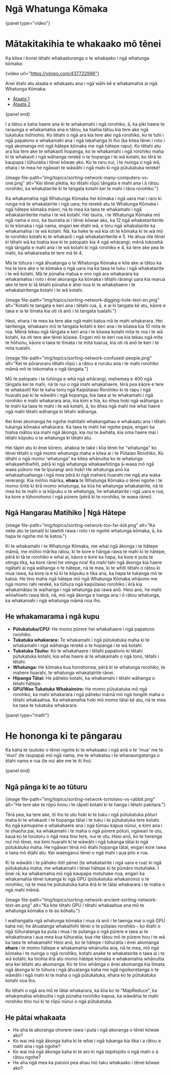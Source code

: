 # Ngā Whatunga Kōmaka

{panel type="video"}

# Mātakitakihia te whakaako mō tēnei

Ka kitea i konei tētahi whakaaturanga o te whakaako i ngā whatunga kōmaka:

{video url="https://vimeo.com/437722996"}

Anei ētahi atu ataata e whakaatu ana i ngā wāhi kē e whakamahia ai ngā Whatunga Kōmaka:

- [Ataata 1](https://www.youtube.com/watch?v=LOxfdsBBjKI)
- [Ataata 2](https://www.youtube.com/watch?v=30WcPnvfiKE)

{panel end}

I a tātou e kaha haere ana ki te whakamahi i ngā rorohiko, ā, ka piki haere te raraunga e whakamahia ana e tātou, ka hiahia tātou kia tere ake ngā tukatuka mōhiohio. Ko tētahi o ngā ara kia tere ake ngā rorohiko, ko te tuhi i ngā papatono e whakamahi ana i ngā takahanga iti iho (ka kitea tēnei i roto i ngā akomanga mō ngā hātepe kōmaka me ngā hātepe rapu). Ko tētahi atu ara kia tere ake te whakaoti hopanga, ko te whakamahi i ngā rorohiko maha ki te whakaoti i ngā wāhanga rerekē o te hopanga i te wā kotahi, ko tērā te kaupapa i tūhuratia i tēnei kōwae ako. Ko te raru nui, i te nuinga o ngā wā, ehara i te mea he ngāwari te wāwāhi i ngā mahi ki ngā pūtukatuka rerekē!

{image file-path="img/topics/sorting-network-many-computers-vs-one.png" alt="Kei tēnei pikitia, ko tētahi rōpū tāngata e mahi ana i ā rātou rorohiko, ka whakatairite ki te tangata kotahi kei te mahi i tāna rorohiko."}

Ka whakamahia ngā Whatunga Kōmaka hei kōmaka i ngā uara mai i raro ki runga mā te whakatairite i ngā uara; he rerekē atu te Whatunga Kōmaka i ngā hātepe kōmaka māori, nā te mea ka taea te whakamahi i ngā whakatairiterite maha i te wā kotahi. Hei tauira, i te Whatunga Kōmaka mō ngā nama e ono, ka tauiratia ai i tēnei kōwae ako, ka 12 ngā whakatairiterite ki te kōmaka i ngā nama, engari kei ētahi wā, e toru ngā whakatairite ka whakamahia i te wā kotahi. Nā, ka heke te wā kia oti te kōmaka ki te wā mō te rorohiko kotahi ki te whakaoti i ngā whakatairiterite e 5. He āhua rite tēnei ki tētahi wā ka hiahia koe ki te patopato kia 4 ngā whārangi; mēnā tokowhā ngā tāngata e mahi ana i te wā kotahi ki ngā rorohiko e 4, ka tere ake pea te mahi, ka whakareatia te tere mā te 4.

Mā te tūhura i ngā āhuatanga o te Whatunga Kōmaka e kite ake ai tātou ka hia te tere ake o te kōmaka o ngā uara ina ka taea te tuku i ngā whakatairite i te wā kotahi. Mā te pūnaha matua e ono ngā ara whakarara ka whakamahia i roto i ēnei akoranga ka kōmaka i tētahi rārangi uara kia rearua ake te tere ki tā tētahi pūnaha e āhei noa ki te whakahaere i te whakatairitenga kotahi i te wā kotahi.

{image file-path="img/topics/sorting-network-digging-hole-text-en.png" alt="Kotahi te tangata e keri ana i tētahi rua, ā, e ai ki tangata kē atu, kāore e taea e ia te tīmata kia oti rā anō i te tangata tuatahi."}

Heoi, ehara i te mea ka tere ake ngā mahi katoa mā te mahi whakarara. Hei tairitenga, whakaaro mō te tangata kotahi e keri ana i te kōawa kia 10 mita te roa. Mēnā tekau ngā tāngata e keri ana i te kōawa kotahi mita te roa i te wā kotahi, ka oti tere ake tēnei kōawa. Engari mō te keri rua kia tekau ngā mita te hōhonu, kāore e taea te tīmata i te mita tuarua, kia oti rā anō te keri i te mita tuatahi.

{image file-path="img/topics/sorting-network-confused-people.png" alt="Kei te pōraruraru tētahi rōpū i a rātou e ruruku ana i te mahi rorohiko māmā mō te tokomaha o ngā tāngata."}

Mō te patopato i te tuhinga e whā ngā whārangi, mehemea e 400 ngā tāngata kei te mahi, nā te nui o ngā mahi whakahaere, tērā pea kāore e tere te whakaoti! Kei te kaha tonu ngā Kaipūtaiao Rorohiko ki te rapu i ngā huarahi pai ki te wāwāhi i ngā hopanga, kia taea ai te whakamahi i ngā rorohiko e mahi whakarara ana, kia kimi e hia, ko ēhea hoki ngā wāhanga o te mahi ka taea te mahi i te wā kotahi, ā, ko ēhea ngā mahi me whai haere ngā mahi tētahi wāhanga ki tētahi wāhanga.

Kei ēnei akomanga he ngohe mahitahi whakangahau e whakaatu ana i tētahi tukanga kōmaka whakarara. Ka taea te mahi hei ngohe pepa, engari ka hiahia mātou kia mahi ngā ākonga, kia nui te āwhata, kia oma haere mai i tētahi kōpuku o te whatunga ki tētahi atu.

Hei tāpiri atu ki ēnei kōrero, ahakoa te take i kīia tēnei he "whatunga" ko tēnei tētahi o ngā momo whatunga maha e kitea ai i te Pūtaiao Rorohiko. Ko tētahi o ngā momo 'whatunga" ka kitea whānuitia ko te whatunga whakawhitiwhiti, pērā ki ngā whatunga whakawhitinga ā-waea mō ngā waea pūkoro me te Ipurangi anō hoki! He whatunga anō ka whakaahuahanga i ngā mea pērā ki ngā mahere huarahi me ngā ara waka rererangi. Kia mōhio mārika, **ehara** te Whatunga Kōmaka o tēnei ngohe i te momo ōrite ki ērā momo whatunga, ka kīia he whatunga whakatairite, nā te mea ko te mahi o ia kōpuku o te whatunga, he whakatairite i ngā uara e rua, ka kore e tūhonohono i ngā pūrere (pērā ki te rorohiko, te waea rānei).

## Ngā Hangarau Matihiko | Ngā Hātepe

{image file-path="img/topics/sorting-network-too-far-kid.png" alt="Ka neke atu te tamaiti ki tawhiti rawa i roto i te ngohe whatunga kōmaka, ā, ka hapa te ngohe mō te katoa."}

Ki te whakamahi i te Whatunga Kōmaka, me whai ngā ākonga i te hātepe māmā, me mōhio mārika rātou, ki te kore e hāngai rawa te mahi ki te hātepe, pērā ki tā te rorohiko e whai ai, kāore e kore ka hapa, ka kore e puta te otinga tika, ka kore rānei he otinga noa! Ka mahi tahi ngā ākonga kia haere ngātahi ai ngā wāhanga o te hātepe, nā te mea, ki te whiti tētahi o rātou ki mua rawa, ka kore ia e tū ki te kōpuku e tika ana, ka hapa te tukanga mō te katoa. He tino maha ngā hātepe mō ngā Whatunga Kōmaka whāomo me ngā momo rahi rerekē, ka tūhura ngā kaipūtaiao rorohiko i ērā kia whakamātau te waihanga i ngā whatunga pai rawa anō. Heoi anō, he mahi whīwhiwhi rawa tērā, nā, mō ngā ākonga e hanga ana i ō rātou whatunga, ka whakamahi i ngā whatunga māmā noa iho.

## He whakamarama i ngā kupu

- **Pūtukatuka/CPU:** He momo pūrere hei whakahaere i ngā papatono rorohiko.
- **Tukatuka whakarara:** Te whakamahi i ngā pūtukatuka maha ki te whakamahi i ngā wāhanga rerekē o te hopanga i te wā kotahi.
- **Tukatuka Tāuhu:** Ko te whakahaere i tētahi papatono ki tētahi pūtukatuka kotahi, kia whai haere ai te whakamahi o ngā tono, tētahi i tētahi.
- **Whatunga:** He kōmaka kua honohonoa, pērā ki te whatunga rorohiko, te mahere huarahi, te whatunga whakatairite rānei.
- **Hipanga Tātai:** He pāheko kotahi, ka whakamahi i tētahi wāhanga o tētahi hātepe.
- **GPU/Wae Tukatuka Whakairoiro:** He momo pūtukatuka mō ngā rorohiko, ka mahi whakarara i ngā pāheko māmā mō ngā tongiiti maha o tētahi whakaahua. Ka whakamahia hoki mō momo tātai kē atu, nā te mea ka taea te tukatuka whakarara.

{panel type="math"}

# He hononga ki te pāngarau

Ka kaha te tautoko o tēnei ngohe ki te whakaako i ngā ariā o te 'mua' me te 'muri' (te raupapa) mō ngā nama, me te whakatau i te whanaungatanga o ētahi nama e rua (te nui ake me te iti iho).

{panel end}

## Ngā pānga ki te ao tūturu

{image file-path="img/topics/sorting-network-tortoises-vs-rabbit.png" alt="He tere ake te rōpū honu i te rāpeti kotahi ki te hanga i tētahi pakitara."}

Tērā pea, ka tere ake, iti iho te utu hoki ki te tuku i ngā pūtukatuka pōturi maha ki te whakaoti i te hopanga tātai i te tuku i te pūtukatuka tere kotahi. Ko ngā kamupene e whakahaere ana i ngā tūmau kapua nūnui, e kimi ana i te ohaoha pai, ka whakamahi i te maha o ngā pūrere pōturi, ngāwari te utu, kaua ko te torutoru o ngā mea tino tere, nui te utu. Heoi anō, ko te herenga nui mō tēnei, me kimi huarahi ki te wāwāhi i ngā tukanga tātai ki ngā pūtukatuka maha. He ngāwari tēnā mō ētahi hopanga tātai, engari kore rawa e taea mō ētahi atu. Kei waenganui tēnei o ngā mahi i aua pito e rua.

Ki te wāwāhi i te pāheko itiiti pēnei (te whakatairite i ngā uara e rua) ki ngā pūtukatuka maha, me whakamahi i tēnei hātepe ki te pūmāro motuhake. I ēnei rā, ka whakamahia mō ngā kaupapa motuhake noa, engari ka whakamahia tēnei tukanga ki ngā GPU (pūtukatuka whakairoiro) o te rorohiko, nā te mea he pūtukatuka kaha ērā ki te tātai whakarara i te maha o ngā mahi māmā.

{image file-path="img/topics/sorting-network-ancient-sorting-network-text-en.png" alt="Ka kite tētahi GPU i tētahi whakaahua ana mō te whatunga kōmaka o te ao kōhatu."}

I waihangatia ngā whatunga kōmaka i mua rā anō i te taenga mai o ngā GPU kaha nei; he āhuatanga whakaihiihi tēnei o te pūtaiao rorohiko - ko ētahi o ngā tūhuratanga ka puta i mua i te putanga o ngā pūrere e taea ai te whakatinana i aua mea kua tūhuratia, kua rite tātou mō te pūrere hou i te wā ka taea te whakamahi! Heoi anō, ko te hātepe i tūhuratia i ēnei akomanga **ehara** i te momo hātepe e whakamahia whānuitia ana, nā te mea, mō ngā kōmaka i te nuinga o ngā rorohiko, kotahi anake te whakatairite e taea ai i te wā kotahi; ka tirohia ērā atu momo hātepe kōmaka e whakamahia whānuitia ana kei tētahi atu akomanga. Ko te tino whāinga o ēnei akomanga kia tīmata ngā ākonga ki te tūhura i ngā āhuatanga kaha me ngā ngoikoretanga o te wāwāhi i ngā mahi ki te maha o ngā pūtukatuka, ehara ko te pūtukatuka kotahi noa iho.

Ko tētahi o ngā ara mō te tātai whakarara, ka kīia ko te "MapReduce", ka whakamahia whānuitia i ngā pūnaha rorohiko kapua, ka wāwāhia te mahi rorohiko tino nui ki te rōpū nūnui o ngā pūtukatuka.

## He pātai whakaata

- He aha te akoranga ohorere rawa i puta i ngā akoranga o tēnei kōwae ako?
- Ko wai mā ngā ākonga kaha ki te whai i ngā tukanga kia tika i a rātou e mahi ana i ngā ngohe?
- Ko wai mā ngā ākonga kaha ki te aro ki ngā taipitopito o ngā mahi o ā rātou ngohe?
- He aha ngā mea ka panoni pea ahau mō taku whakaako i tēnei kōwae ako?